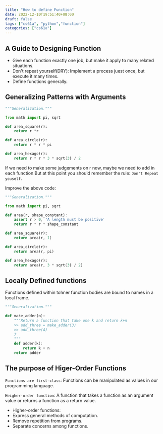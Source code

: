 ```yaml
---
title: "How to define Function"
date: 2022-12-10T19:51:40+08:00
draft: false
tags: ["cs61a", "python","function"]
categories: ["cs61a"]
---
```


## A Guide to Designing Function

- Give each function exactly one job, but make it apply to many related situations.
- Don't repeat yourself(DRY): Implement a process juest once, but execute it many times.
- Define functions generally.

## Generalizing Patterns with Arguments

```python
"""Generalization."""

from math import pi, sqrt

def area_square(r):
    return r *r

def area_circle(r):
    return r * r * pi

def area_hexago(r):
    return r * r * 3 * sqrt(3) / 2

```

If we need to make some judgements on r now, maybe we need to add in each function.But at this point you should remember the rule: `Don't Repeat youself`.

Improve the above code:

```python
"""Generalization."""

from math import pi, sqrt

def area(r, shape_constant):
    assert r > 0, 'A length must be positive'
    return r * r * shape_constant

def area_square(r):
    return area(r, 1)

def area_circle(r):
    return area(r, pi)

def area_hexago(r):
    return area(r, 3 * sqrt(3) / 2) 
```

## Locally Defined functions

Functions defined within tohner function bodies are bound to names in a local frame.

```python
"""Generalization."""

def make_adder(n):
    """Return a function that take one k and return k+n
    >> add_three = make_adder(3)
    >> add_three(4)
    7
    """
    def adder(k):
        return k + n
    return adder
```

## The purpose of Higer-Order Functions

`Functions are first-class`: Functions can be manipulated as values in our programming language.

`Heigher-order function`: A function that takes a function as an argument value or returns a function as a return value.

- Higher-order functions:
- Express general methods of computation.
- Remove repetition from programs.
- Separate concerns among functions.
